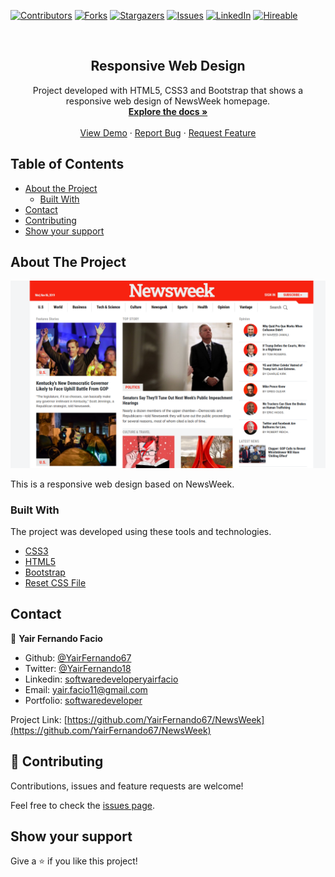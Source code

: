 [![Contributors][contributors-shield]][contributors-url]
[![Forks][forks-shield]][forks-url]
[![Stargazers][stars-shield]][stars-url]
[![Issues][issues-shield]][issues-url]
[![LinkedIn][linkedin-shield2]][linkedin-url2]
[![Hireable][hireable]][hireable-url]

<!-- PROJECT LOGO -->
<br />
<p align="center">
  <h2 align="center"> Responsive Web Design</h2>

  <p align="center">
    Project developed with HTML5, CSS3 and Bootstrap that shows a responsive web design of NewsWeek homepage.
    <br />
    <a href="https://github.com/YairFernando67/NewsWeek"><strong>Explore the docs »</strong></a>
    <br />
    <br />
    <a href="https://github.com/YairFernando67/NewsWeek">View Demo</a>
    ·
    <a href="https://github.com/YairFernando67/NewsWeek/issues">Report Bug</a>
    ·
    <a href="https://github.com/YairFernando67/NewsWeek/issues">Request Feature</a>
  </p>
</p>



<!-- TABLE OF CONTENTS -->
## Table of Contents

* [About the Project](#about-the-project)
  * [Built With](#built-with)
* [Contact](#contact)
* [Contributing](#Contributing)
* [Show your support](#Show-your-support)



<!-- ABOUT THE PROJECT -->
## About The Project

![Screenshot Image](img/logoRepo.png)

This is a responsive web design based on NewsWeek.

### Built With
The project was developed using these tools and technologies.
* [CSS3](https://developer.mozilla.org/en-US/docs/Web/CSS)
* [HTML5](https://www.w3schools.com/html/)
* [Bootstrap](https://getbootstrap.com/docs/4.3/getting-started/introduction/)
* [Reset CSS File](https://necolas.github.io/normalize.css/)


<!-- CONTACT -->

## Contact

👤 **Yair Fernando Facio**

- Github: [@YairFernando67](https://github.com/YairFernando67)
- Twitter: [@YairFernando18](https://twitter.com/YairFernando18)
- Linkedin: [softwaredeveloperyairfacio](https://www.linkedin.com/in/softwaredeveloperyairfacio/)
- Email: [yair.facio11@gmail.com](https://mail.google.com/mail/?view=cm&fs=1&tf=1&to=yair.facio11@gmail.com)
- Portfolio: [softwaredeveloper](https://yairfernando67.github.io/Portfolio/)

<p align="center">

Project Link: [https://github.com/YairFernando67/NewsWeek](https://github.com/YairFernando67/NewsWeek)

</p>

## 🤝 Contributing

Contributions, issues and feature requests are welcome!

Feel free to check the [issues page](https://github.com/YairFernando67/NewsWeek/issues).

## Show your support

Give a ⭐️ if you like this project!

<!-- MARKDOWN LINKS & IMAGES -->

[contributors-shield]: https://img.shields.io/github/contributors/YairFernando67/NewsWeek.svg?style=flat-square
[contributors-url]: https://github.com/YairFernando67/NewsWeek/graphs/contributors
[forks-shield]: https://img.shields.io/github/forks/YairFernando67/NewsWeek.svg?style=flat-square
[forks-url]: https://github.com/YairFernando67/NewsWeek/network/members
[stars-shield]: https://img.shields.io/github/stars/YairFernando67/NewsWeek.svg?style=flat-square
[stars-url]: https://github.com/YairFernando67/NewsWeek/stargazers
[issues-shield]: https://img.shields.io/github/issues/YairFernando67/NewsWeek.svg?style=flat-square
[issues-url]: https://github.com/YairFernando67/NewsWeek/issues
[license-shield]: https://img.shields.io/github/license/YairFernando67/NewsWeek.svg?style=flat-square
[license-url]: https://github.com/YairFernando67/NewsWeek/blob/master/LICENSE.txt
[linkedin-shield2]: https://img.shields.io/badge/-LinkedIn-black.svg?style=flat-square&logo=linkedin&colorB=555
[linkedin-url2]: https://www.linkedin.com/in/softwaredeveloperyairfacio/
[hireable]: https://cdn.rawgit.com/hiendv/hireable/master/styles/flat/yes.svg
[hireable-url]: https://www.linkedin.com/in/softwaredeveloperyairfacio/




